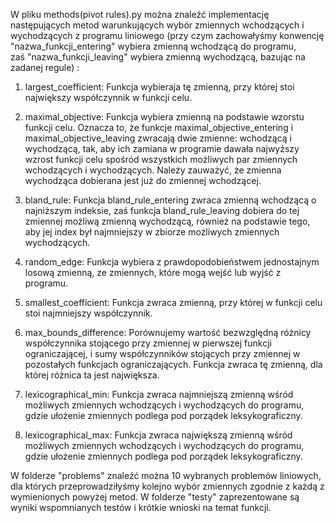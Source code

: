 W pliku methods(pivot rules).py można znaleźć implementację następujących metod warunkujących wybór zmiennych wchodzących i wychodzących z programu liniowego (przy czym zachowałyśmy konwencję "nazwa_funkcji_entering" wybiera zmienną wchodzącą do programu, zaś "nazwa_funkcji_leaving" wybiera zmienną wychodzącą, bazując na zadanej regule) :
1) largest_coefficient: 
Funkcja wybieraja tę zmienną, przy której stoi największy współczynnik w funkcji celu.

2) maximal_objective:
Funkcja wybiera zmienną na podstawie wzorstu funkcji celu. Oznacza to, że funkcje maximal_objective_entering i maximal_objective_leaving zwracają dwie zmienne: wchodzącą i wychodzącą, tak, aby ich zamiana w programie dawała najwyższy wzrost funkcji celu spośród wszystkich możliwych par zmiennych wchodzących i wychodzących. Należy zauważyć, że zmienna wychodząca dobierana jest już do zmiennej wchodzącej.

3) bland_rule:
Funkcja bland_rule_entering zwraca zmienną wchodzącą o najniższym indeksie, zaś funkcja bland_rule_leaving dobiera do tej zmiennej możliwą zmienną wychodzącą, również na podstawie tego, aby jej index był najmniejszy w zbiorze możliwych zmiennych wychodzących.

4) random_edge:
Funkcja wybiera z prawdopodobieństwem jednostajnym losową zmienną, ze zmiennych, które mogą wejść lub wyjść z programu.

5) smallest_coefficient:
Funkcja zwraca zmienną, przy której w funkcji celu stoi najmniejszy współczynnik.

6) max_bounds_difference:
Porównujemy wartość bezwzględną różnicy współczynnika stojącego przy zmiennej w pierwszej funkcji ograniczającej, i sumy współczynników stojących przy zmiennej w pozostałych funkcjach ograniczających. Funkcja zwraca tę zmienną, dla której różnica ta jest największa.

7) lexicographical_min:
Funkcja zwraca najmniejszą zmienną wśród możliwych zmiennych wchodzących i wychodzących do programu, gdzie ułożenie zmiennych podlega pod porządek leksykograficzny.

8) lexicographical_max:
Funkcja zwraca największą zmienną wśród możliwych zmiennych wchodzących i wychodzących do programu, gdzie ułożenie zmiennych podlega pod porządek leksykograficzny.


W folderze "problems" znaleźć można 10 wybranych problemów liniowych, dla których przeprowadziłyśmy kolejno wybór zmiennych zgodnie z każdą z wymienionych powyżej metod.
W folderze "testy" zaprezentowane są wyniki wspomnianych testów i krótkie wnioski na temat funkcji.

